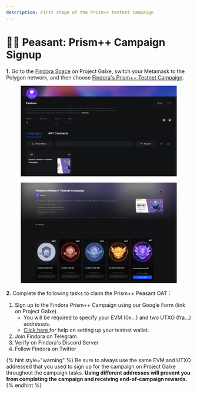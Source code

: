 ```yaml
---
description: First stage of the Prism++ testnet campaign
---
```


# 👨🌾 Peasant: Prism++ Campaign Signup

**1.** Go to the [Findora Space](https://galxe.com/Findora/campaign/GCi1YUKd12) on Project Galxe, switch your Metamask to the Polygon network, and then choose [Findora's Prism++ Testnet Campaign](https://galxe.com/Findora/campaign/GCi1YUKd12).&#x20;

<figure><img src="../../../../.gitbook/assets/image (1) (1) (2).png" alt=""><figcaption></figcaption></figure>

<figure><img src="../../../../.gitbook/assets/image (2) (7).png" alt=""><figcaption></figcaption></figure>

**2.** Complete the following tasks to claim the Prism++ Peasant OAT：

1. Sign up to the Findora Prism++ Campaign using our Google Form (link on Project Galxe)
   * You will be required to specify your EVM (0x...) and two UTXO (fra...) addresses.
   * [Click here ](testnet-wallet-setup-funding.md)for help on setting up your testnet wallet.
2. Join Findora on Telegram
3. Verify on Findora's Discord Server
4. Follow Findora on Twitter

{% hint style="warning" %}
Be sure to always use the same EVM and UTXO addressed that you used to sign up for the campaign on Project Galxe throughout the campaign tasks. **Using different addresses will prevent you from completing the campaign and receiving end-of-campaign rewards.**
{% endhint %}



